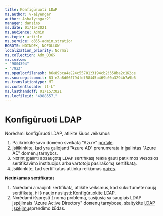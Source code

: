 ```yaml
---
title: Konfigūruoti LDAP
ms.author: v-aiyengar
author: AshaIyengar21
manager: dansimp
ms.date: 01/15/2021
ms.audience: Admin
ms.topic: article
ms.service: o365-administration
ROBOTS: NOINDEX, NOFOLLOW
localization_priority: Normal
ms.collection: Adm_O365
ms.custom:
- "9004394"
- "7923"
ms.openlocfilehash: b6e89bca4e924c5570123194cb26358ba2c162ce
ms.sourcegitcommit: 83fe2a8d060794fdf58445b469b30a3294b7a9b6
ms.translationtype: MT
ms.contentlocale: lt-LT
ms.lasthandoff: 01/15/2021
ms.locfileid: "49885571"
---
```

# <a name="configure-ldap"></a>Konfigūruoti LDAP

Norėdami konfigūruoti LDAP, atlikite šiuos veiksmus:

1. Patikrinkite savo domeno sveikatą "Azure" [portale](https://aka.ms/aadds-health).
1. Įsitikinkite, kad yra galiojanti "Azure AD" prenumerata ir įgalintas "Azure AD" domenų tarnybos.
1. Norint įgalinti apsaugotą LDAP sertifikatą reikia gauti patikimos viešosios sertifikavimo institucijos arba vartotojo pasirašomą sertifikatą.
1. Įsitikinkite, kad sertifikatas atitinka reikiamas [gaires](https://docs.microsoft.com/azure/active-directory-domain-services/active-directory-ds-admin-guide-configure-secure-ldap#requirements-for-the-secure-ldap-certificate).

**Netinkamas sertifikatas**
1. Norėdami atnaujinti sertifikatą, atlikite veiksmus, kad sukurtumėte naują sertifikatą, ir iš naujo nusiųsti: [Konfigūruokite LDAP](https://docs.microsoft.com/azure/active-directory-domain-services/tutorial-configure-ldaps?WT.mc_id=Portal-Microsoft_Azure_Support).
1. Norėdami išspręsti žinomą problemą, susijusią su saugiais LDAP įspėjimais "Azure Active Directory" domenų tarnybose, skaitykite [LDAP įspėjimų](https://docs.microsoft.com/azure/active-directory-domain-services/alert-ldaps?WT.mc_id=Portal-Microsoft_Azure_Support)sprendimo būdas.
